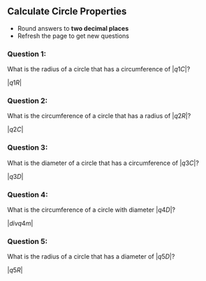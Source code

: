 ## Calculate Circle Properties

* Round answers to **two decimal places**
* Refresh the page to get new questions

### Question 1:

What is the radius of a circle that has a circumference of $|q1C|$?

<quiz entry2>$|q1R|$</quiz>

### Question 2: 

What is the circumference of a circle that has a radius of $|q2R|$?

<quiz entry2>$|q2C|$</quiz>

### Question 3:

What is the diameter of a circle that has a circumference of $|q3C|$?

<quiz entry2>$|q3D|$</quiz>

### Question 4:

What is the circumference of a circle with diameter $|q4D|$?

$|div q4m|$

### Question 5:

What is the radius of a circle that has a diameter of $|q5D|$?

<quiz entry2>$|q5R|$</quiz>

<!-- ### Question 5:

What property in a circle will have the largest value?

<quiz multichoice>
  - Radius
  - Diameter
  + Circumference
</quiz> -->


